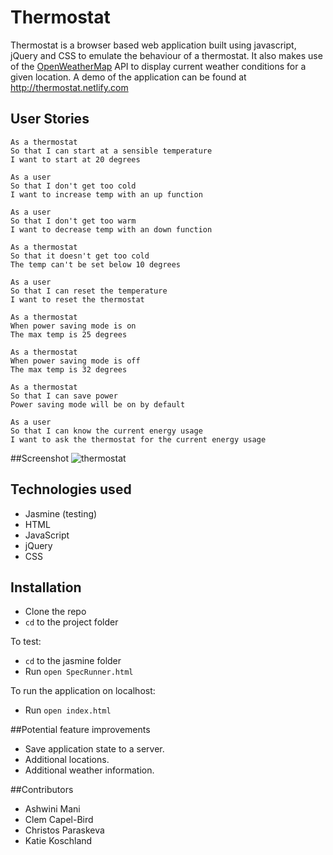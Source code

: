 Thermostat
======
Thermostat is a browser based web application built using javascript, jQuery and CSS to emulate the behaviour of a thermostat. It also makes use of the <a href="https://openweathermap.org/">OpenWeatherMap</a> API to display current weather conditions for a given location. A demo of the application can be found at http://thermostat.netlify.com

## User Stories
```
As a thermostat
So that I can start at a sensible temperature
I want to start at 20 degrees

As a user
So that I don't get too cold
I want to increase temp with an up function

As a user
So that I don't get too warm
I want to decrease temp with an down function

As a thermostat
So that it doesn't get too cold
The temp can't be set below 10 degrees

As a user
So that I can reset the temperature
I want to reset the thermostat

As a thermostat
When power saving mode is on
The max temp is 25 degrees

As a thermostat
When power saving mode is off
The max temp is 32 degrees

As a thermostat
So that I can save power
Power saving mode will be on by default

As a user
So that I can know the current energy usage
I want to ask the thermostat for the current energy usage
```
##Screenshot
![thermostat](https://github.com/joemaidman/thermostat-final/blob/master/screenshots/homepage.png)

## Technologies used
- Jasmine (testing)
- HTML
- JavaScript
- jQuery
- CSS

## Installation
- Clone the repo
- `cd` to the project folder

To test:
- `cd` to the jasmine folder
- Run `open SpecRunner.html`

To run the application on localhost:
- Run `open index.html`

##Potential feature improvements
* Save application state to a server.
* Additional locations.
* Additional weather information.

##Contributors
 - Ashwini Mani
 - Clem Capel-Bird
 - Christos Paraskeva
 - Katie Koschland
